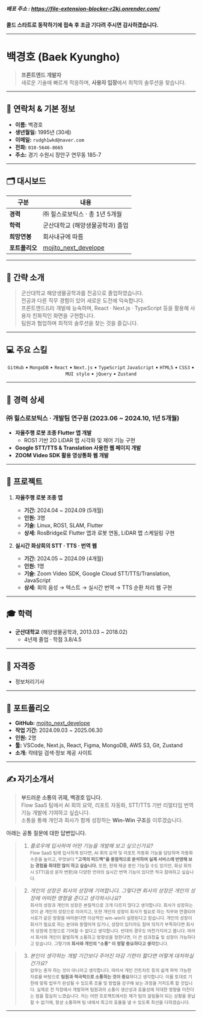 ##### 배포 주소 : https://file-extension-blocker-r2kj.onrender.com/

**콜드 스타트로 동작하기에 접속 후 조금 기다려 주시면 감사하겠습니다.**
____

# 백경호 (Baek Kyungho)

> **프론트엔드 개발자**  
> 새로운 기술에 빠르게 적응하며, **사용자 입장**에서 최적의 솔루션을 찾습니다.

---

## 📇 연락처 & 기본 정보

- **이름:** 백경호
- **생년월일:** 1995년 (30세) 
- **이메일:** `rudgh1wkd@naver.com`  
- **전화:** `010-5646-8665`  
- **주소:** 경기 수원시 장안구 연무동 185-7
---

## 🗂️ 대시보드

| 구분       | 내용                                |
|------------|-------------------------------------|
| **경력**   | ㈜ 힐스로보틱스 · 총 1년 5개월   |
| **학력**   | 군산대학교 (해양생물공학과) 졸업  |
| **희망연봉** | 회사내규에 따름               |
| **포트폴리오** | [mojito_next_develope](https://github.com/jakebaebaek/mojito_next_develope/tree/develope)|

---

## 📝 간략 소개

> 군산대학교 해양생물공학과를 전공으로 졸업하였습니다.  
> 전공과 다른 직무 경험이 있어 새로운 도전에 익숙합니다.  
> 프론트엔드(UI) 개발에 능숙하며, React · Next.js · TypeScript 등을 활용해 사용자 친화적인 화면을 구현합니다.  
> 팀원과 협업하며 최적의 솔루션을 찾는 것을 즐깁니다.   
---

## 💻 주요 스킬

<div align="center">
  <code>GitHub</code> • <code>MongoDB</code> • <code>React</code> • <code>Next.js</code> • <code>TypeScript</code>  
  <code>JavaScript</code> • <code>HTML5</code> • <code>CSS3</code> • <code>MUI style</code> •  
  <code>jQuery</code> • <code>Zustand</code> 
</div>

---

## 🚀 경력 상세

### ㈜ 힐스로보틱스 · 개발팀 연구원 (2023.06 ~ 2024.10, 1년 5개월)

- **자율주행 로봇 조종 Flutter 앱 개발**  
  - ROS1 기반 2D LiDAR 맵 시각화 및 제어 기능 구현  
- **Google STT/TTS & Translation 사용한 웹 페이지 개발**  
- **ZOOM Video SDK 활용 영상통화 웹 개발**

---

## 📂 프로젝트

1. **자율주행 로봇 조종 앱**  
   - **기간:** 2024.04 ~ 2024.09 (5개월)  
   - **인원:** 3명  
   - **기술:** Linux, ROS1, SLAM, Flutter  
   - **상세:** RosBridge로 Flutter 앱과 로봇 연동, LiDAR 맵 스케일링 구현  

2. **실시간 화상회의 STT · TTS · 번역 웹**  
   - **기간:** 2024.05 ~ 2024.09 (4개월)  
   - **인원:** 1명  
   - **기술:** Zoom Video SDK, Google Cloud STT/TTS/Translation, JavaScript  
   - **상세:** 회의 음성 → 텍스트 → 실시간 번역 → TTS 순환 처리 웹 구현  
---

## 🎓 학력

- **군산대학교** (해양생물공학과, 2013.03 ~ 2018.02)  
  - 4년제 졸업 · 학점 3.8/4.5

---

## 📜 자격증

- 정보처리기사

---

## 🔗 포트폴리오

- **GitHub:** [mojito_next_develope](https://github.com/jakebaebaek/mojito_next_develope/tree/develope)  
- **작업 기간:** 2024.09.03 ~ 2025.06.30  
- **인원:** 2명  
- **툴:** VSCode, Next.js, React, Figma, MongoDB, AWS S3, Git, Zustand  
- **소개:** 칵테일 검색·정보 제공 사이트
---

## ✍️ 자기소개서

> **부드러운 소통의 귀재, 백경호 입니다.**  
> Flow SaaS 팀에서 AI 회의 요약, 리포트 자동화, STT/TTS 기반 리얼타임 번역 기능 개발에 기여하고 싶습니다.  
> 소통을 통해 개인과 회사가 함께 성장하는 **Win‑Win 구조**를 이루겠습니다.  

 아래는 공통 질문에 대한 답변입니다.

>1. *플로우에 입사하여 어떤 기능을 개발해 보고 싶으신가요?* </br>
<small>Flow SaaS 팀에 입사하게 된다면,
AI 회의 요약 및 리포트 자동화 기능을 담당하며 자동화 수준을 높이고,
무엇보다 **"고객의 피드백"을 중점적으로 분석하여 실제 서비스에 반영해 보는 경험을 최대한 많이 하고 싶습니다.**
또한, 현재 제공 중인 기능일 수도 있지만,
화상 회의 시 STT(음성 문자 변환)와 다양한 언어의 실시간 번역 기능이 있다면 적극 참여하고 싶습니다.</small>

>2. *개인의 성장은 회사의 성장에 기여합니다. 그렇다면 회사의 성장은 개인의 성장에 어떠한 영향을 준다고 생각하시나요?* </br> 
<small>회사의 성장과 개인의 성장은 본질적으로 크게 다르지 않다고 생각합니다.
회사가 성장하는 것이 곧 개인의 성장으로 이어지고,
또한 개인의 성장이 회사가 필요로 하는 직무와 연결되어
서로가 같은 방향을 바라본다면 이상적인 win-win이 실현된다고 믿습니다.
개인의 성장이 회사가 필요로 하는 분야와 동떨어져 있거나,
성장이 있더라도 참여 의지가 부족하다면 회사의 성장에 진정으로 기여할 수 없다고 생각합니다.
반대의 경우도 마찬가지라고 봅니다.
따라서 회사와 개인이 활발하게 소통하고 방향성을 정한다면,
더 큰 성과창출 및 성장이 가능하다고 믿습니다. 
그렇기에 **회사와 개인의 "소통" 이 정말 중요하다고 생각**합니다.</small>

>3. *본인이 생각하는 개발 기간보다 주어진 마감 기한이 짧다면 어떻게 대처하실 건가요?*  </br>
<small>업무는 혼자 하는 것이 아니라고 생각합니다.
따라서 개인 간트차트 등의 쉽게 파악 가능한 자료를 바탕으로 **팀원과 적극적으로 소통하는 것이 중요**하다고 생각합니다.
이를 토대로 기한에 맞춰 업무가 완성될 수 있도록 조율 및 방법을 강구해 보는 과정을 거치도록 할 것입니다.
실제로 전 직장에서 개발하며 팀원과의 소통이 생산성과 효율성에 지대한 영향을 미친다는 점을 절실히 느꼈습니다.
저는 어떤 프로젝트에서든 제가 팀의 걸림돌이 되는 상황을 용납할 수 없기에,
항상 소통하며 팀 내에서 최고의 효율을 낼 수 있도록 최선을 다하겠습니다.</small>

---

